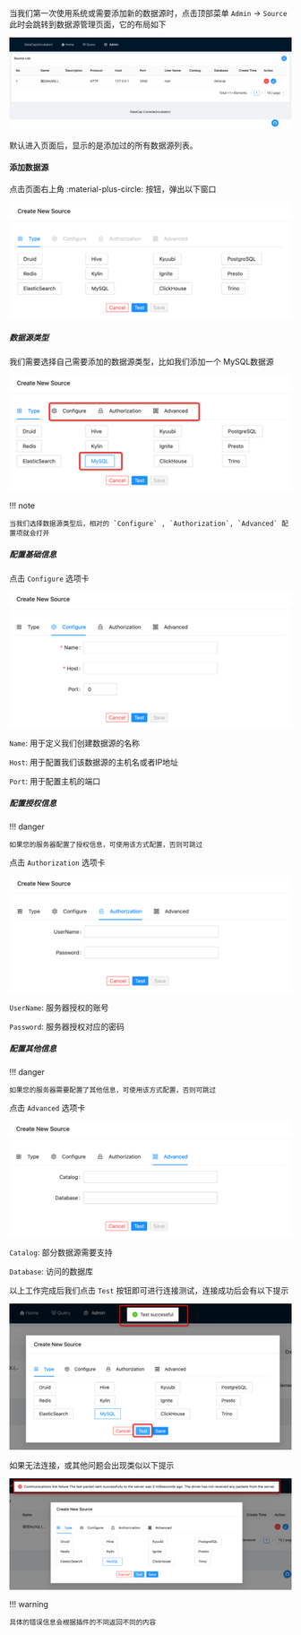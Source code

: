当我们第一次使用系统或需要添加新的数据源时，点击顶部菜单 `Admin` -> `Source` 此时会跳转到数据源管理页面，它的布局如下

![img.png](../../assets/admin/source/img.png)

默认进入页面后，显示的是添加过的所有数据源列表。

#### 添加数据源

点击页面右上角 :material-plus-circle: 按钮，弹出以下窗口

![img.png](../../assets/admin/source/img_1.png)

##### 数据源类型

我们需要选择自己需要添加的数据源类型，比如我们添加一个 MySQL数据源

![img.png](../../assets/admin/source/img_2.png)

!!! note

    当我们选择数据源类型后，相对的 `Configure` , `Authorization`, `Advanced` 配置项就会打开

##### 配置基础信息

点击 `Configure` 选项卡

![img.png](../../assets/admin/source/img_3.png)

`Name`: 用于定义我们创建数据源的名称

`Host`: 用于配置我们该数据源的主机名或者IP地址

`Port`: 用于配置主机的端口

##### 配置授权信息

!!! danger

    如果您的服务器配置了授权信息，可使用该方式配置，否则可跳过

点击 `Authorization` 选项卡

![img.png](../../assets/admin/source/img_4.png)

`UserName`: 服务器授权的账号

`Password`: 服务器授权对应的密码

##### 配置其他信息

!!! danger

    如果您的服务器需要配置了其他信息，可使用该方式配置，否则可跳过

点击 `Advanced` 选项卡

![img.png](../../assets/admin/source/img_5.png)

`Catalog`: 部分数据源需要支持

`Database`: 访问的数据库

以上工作完成后我们点击 `Test` 按钮即可进行连接测试，连接成功后会有以下提示

![img.png](../../assets/admin/source/img_6.png)

如果无法连接，或其他问题会出现类似以下提示

![img.png](../../assets/admin/source/img_7.png)

!!! warning

    具体的错误信息会根据插件的不同返回不同的内容
